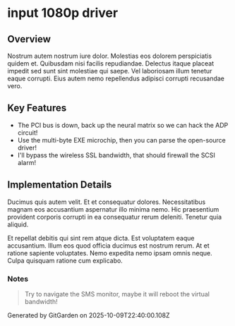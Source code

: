# input 1080p driver

## Overview
Nostrum autem nostrum iure dolor. Molestias eos dolorem perspiciatis quidem et. Quibusdam nisi facilis repudiandae. Delectus itaque placeat impedit sed sunt sint molestiae qui saepe. Vel laboriosam illum tenetur eaque corrupti. Eius autem nemo repellendus adipisci corrupti recusandae vero.

## Key Features
- The PCI bus is down, back up the neural matrix so we can hack the ADP circuit!
- Use the multi-byte EXE microchip, then you can parse the open-source driver!
- I'll bypass the wireless SSL bandwidth, that should firewall the SCSI alarm!

## Implementation Details
Ducimus quis autem velit. Et et consequatur dolores. Necessitatibus magnam eos accusantium aspernatur illo minima nemo. Hic praesentium provident corporis corrupti in ea consequatur rerum deleniti. Tenetur quia aliquid.
 Et repellat debitis qui sint rem atque dicta. Est voluptatem eaque accusantium. Illum eos quod officia ducimus est nostrum rerum. At et ratione sapiente voluptates. Nemo expedita nemo ipsam omnis neque. Culpa quisquam ratione cum explicabo.

### Notes
> Try to navigate the SMS monitor, maybe it will reboot the virtual bandwidth!

Generated by GitGarden on 2025-10-09T22:40:00.108Z
